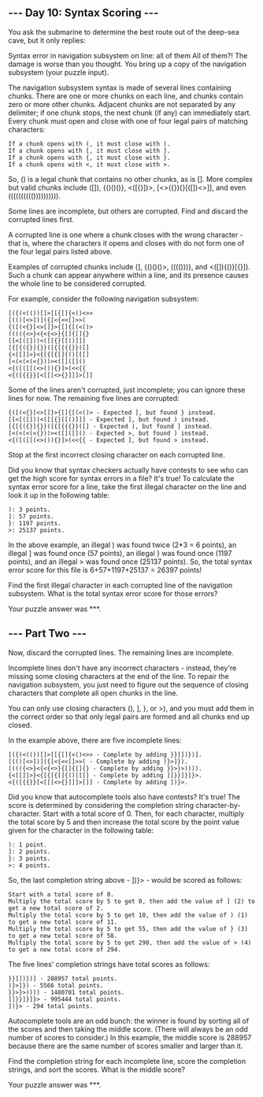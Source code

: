 ## --- Day 10: Syntax Scoring ---
You ask the submarine to determine the best route out of the deep-sea cave, but it only replies:

Syntax error in navigation subsystem on line: all of them
All of them?! The damage is worse than you thought. You bring up a copy of the navigation subsystem (your puzzle input).

The navigation subsystem syntax is made of several lines containing chunks. There are one or more chunks on each line, and chunks contain zero or more other chunks. Adjacent chunks are not separated by any delimiter; if one chunk stops, the next chunk (if any) can immediately start. Every chunk must open and close with one of four legal pairs of matching characters:
```
If a chunk opens with (, it must close with ).
If a chunk opens with [, it must close with ].
If a chunk opens with {, it must close with }.
If a chunk opens with <, it must close with >.
```
So, () is a legal chunk that contains no other chunks, as is []. More complex but valid chunks include ([]), {()()()}, <([{}])>, [<>({}){}[([])<>]], and even (((((((((()))))))))).

Some lines are incomplete, but others are corrupted. Find and discard the corrupted lines first.

A corrupted line is one where a chunk closes with the wrong character - that is, where the characters it opens and closes with do not form one of the four legal pairs listed above.

Examples of corrupted chunks include (], {()()()>, (((()))}, and <([]){()}[{}]). Such a chunk can appear anywhere within a line, and its presence causes the whole line to be considered corrupted.

For example, consider the following navigation subsystem:
```
[({(<(())[]>[[{[]{<()<>>
[(()[<>])]({[<{<<[]>>(
{([(<{}[<>[]}>{[]{[(<()>
(((({<>}<{<{<>}{[]{[]{}
[[<[([]))<([[{}[[()]]]
[{[{({}]{}}([{[{{{}}([]
{<[[]]>}<{[{[{[]{()[[[]
[<(<(<(<{}))><([]([]()
<{([([[(<>()){}]>(<<{{
<{([{{}}[<[[[<>{}]]]>[]]
```
Some of the lines aren't corrupted, just incomplete; you can ignore these lines for now. The remaining five lines are corrupted:
```
{([(<{}[<>[]}>{[]{[(<()> - Expected ], but found } instead.
[[<[([]))<([[{}[[()]]] - Expected ], but found ) instead.
[{[{({}]{}}([{[{{{}}([] - Expected ), but found ] instead.
[<(<(<(<{}))><([]([]() - Expected >, but found ) instead.
<{([([[(<>()){}]>(<<{{ - Expected ], but found > instead.
```
Stop at the first incorrect closing character on each corrupted line.

Did you know that syntax checkers actually have contests to see who can get the high score for syntax errors in a file? It's true! To calculate the syntax error score for a line, take the first illegal character on the line and look it up in the following table:
```
): 3 points.
]: 57 points.
}: 1197 points.
>: 25137 points.
```
In the above example, an illegal ) was found twice (2*3 = 6 points), an illegal ] was found once (57 points), an illegal } was found once (1197 points), and an illegal > was found once (25137 points). So, the total syntax error score for this file is 6+57+1197+25137 = 26397 points!

Find the first illegal character in each corrupted line of the navigation subsystem. What is the total syntax error score for those errors?

Your puzzle answer was ***.

## --- Part Two ---
Now, discard the corrupted lines. The remaining lines are incomplete.

Incomplete lines don't have any incorrect characters - instead, they're missing some closing characters at the end of the line. To repair the navigation subsystem, you just need to figure out the sequence of closing characters that complete all open chunks in the line.

You can only use closing characters (), ], }, or >), and you must add them in the correct order so that only legal pairs are formed and all chunks end up closed.

In the example above, there are five incomplete lines:
```
[({(<(())[]>[[{[]{<()<>> - Complete by adding }}]])})].
[(()[<>])]({[<{<<[]>>( - Complete by adding )}>]}).
(((({<>}<{<{<>}{[]{[]{} - Complete by adding }}>}>)))).
{<[[]]>}<{[{[{[]{()[[[] - Complete by adding ]]}}]}]}>.
<{([{{}}[<[[[<>{}]]]>[]] - Complete by adding ])}>.
```
Did you know that autocomplete tools also have contests? It's true! The score is determined by considering the completion string character-by-character. Start with a total score of 0. Then, for each character, multiply the total score by 5 and then increase the total score by the point value given for the character in the following table:
```
): 1 point.
]: 2 points.
}: 3 points.
>: 4 points.
```
So, the last completion string above - ])}> - would be scored as follows:
```
Start with a total score of 0.
Multiply the total score by 5 to get 0, then add the value of ] (2) to get a new total score of 2.
Multiply the total score by 5 to get 10, then add the value of ) (1) to get a new total score of 11.
Multiply the total score by 5 to get 55, then add the value of } (3) to get a new total score of 58.
Multiply the total score by 5 to get 290, then add the value of > (4) to get a new total score of 294.
```
The five lines' completion strings have total scores as follows:
```
}}]])})] - 288957 total points.
)}>]}) - 5566 total points.
}}>}>)))) - 1480781 total points.
]]}}]}]}> - 995444 total points.
])}> - 294 total points.
```
Autocomplete tools are an odd bunch: the winner is found by sorting all of the scores and then taking the middle score. (There will always be an odd number of scores to consider.) In this example, the middle score is 288957 because there are the same number of scores smaller and larger than it.

Find the completion string for each incomplete line, score the completion strings, and sort the scores. What is the middle score?

Your puzzle answer was ***.
